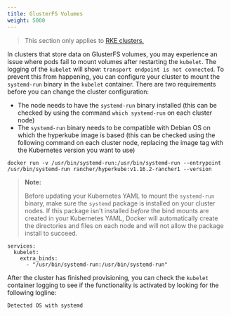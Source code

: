 ```yaml
---
title: GlusterFS Volumes
weight: 5000
---
```


> This section only applies to [RKE clusters.]({{<baseurl>}}/rancher/v2.6/en/cluster-provisioning/rke-clusters/)

In clusters that store data on GlusterFS volumes, you may experience an issue where pods fail to mount volumes after restarting the `kubelet`. The logging of the `kubelet` will show: `transport endpoint is not connected`. To prevent this from happening, you can configure your cluster to mount the `systemd-run` binary in the `kubelet` container. There are two requirements before you can change the cluster configuration:

- The node needs to have the `systemd-run` binary installed (this can be checked by using the command `which systemd-run` on each cluster node)
- The `systemd-run` binary needs to be compatible with Debian OS on which the hyperkube image is based (this can be checked using the following command on each cluster node, replacing the image tag with the Kubernetes version you want to use)

```
docker run -v /usr/bin/systemd-run:/usr/bin/systemd-run --entrypoint /usr/bin/systemd-run rancher/hyperkube:v1.16.2-rancher1 --version
```

>**Note:**
>
>Before updating your Kubernetes YAML to mount the `systemd-run` binary, make sure the `systemd` package is installed on your cluster nodes. If this package isn't installed _before_ the bind mounts are created in your Kubernetes YAML, Docker will automatically create the directories and files on each node and will not allow the package install to succeed.

```
services:
  kubelet:
    extra_binds:
      - "/usr/bin/systemd-run:/usr/bin/systemd-run"
```

After the cluster has finished provisioning, you can check the `kubelet` container logging to see if the functionality is activated by looking for the following logline:

```
Detected OS with systemd
```